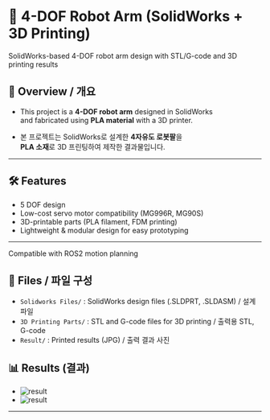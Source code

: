 # 🤖 4-DOF Robot Arm (SolidWorks + 3D Printing)

SolidWorks-based 4-DOF robot arm design with STL/G-code and 3D printing results

## 📌 Overview / 개요
- This project is a **4-DOF robot arm** designed in SolidWorks  
  and fabricated using **PLA material** with a 3D printer.
  
- 본 프로젝트는 SolidWorks로 설계한 **4자유도 로봇팔**을  
  **PLA 소재**로 3D 프린팅하여 제작한 결과물입니다.  

---
## 🛠 Features
- 5 DOF design
- Low-cost servo motor compatibility (MG996R, MG90S)
- 3D-printable parts (PLA filament, FDM printing)
- Lightweight & modular design for easy prototyping

---
Compatible with ROS2 motion planning
## 📂 Files / 파일 구성
- `Solidworks Files/` : SolidWorks design files (.SLDPRT, .SLDASM) / 설계 파일  
- `3D Printing Parts/` : STL and G-code files for 3D printing / 출력용 STL, G-code  
- `Result/` : Printed results (JPG) / 출력 결과 사진
  



## 📊 Results (결과)
- ![result](images/printed_manipulator_1.jpg)
- ![result](images/printed_manipulator_2.jpg)

---
